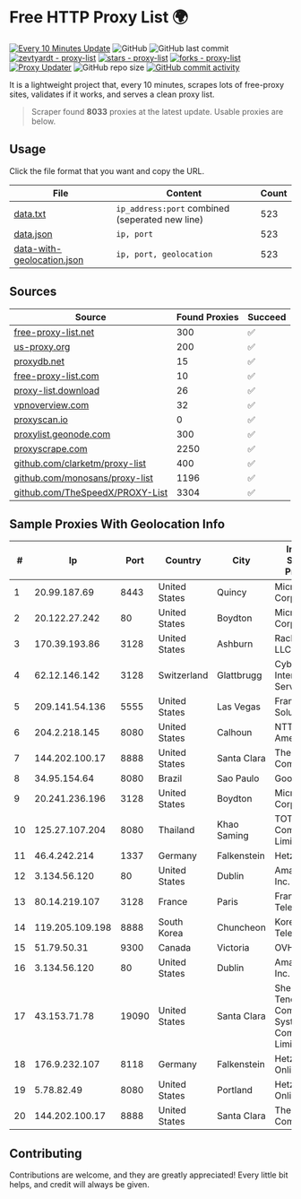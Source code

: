 
# Free HTTP Proxy List 🌍

[![Every 10 Minutes Update](https://github.com/mertguvencli/http-proxy-list/actions/workflows/main.yml/badge.svg?branch=main)](https://github.com/mertguvencli/http-proxy-list/actions/workflows/main.yml)
![GitHub](https://img.shields.io/github/license/mertguvencli/http-proxy-list)
![GitHub last commit](https://img.shields.io/github/last-commit/mertguvencli/http-proxy-list)
[![zevtyardt - proxy-list](https://img.shields.io/static/v1?label=zevtyardt&message=proxy-list&color=blue&logo=github)](https://github.com/zevtyardt/proxy-list "Go to GitHub repo")
[![stars - proxy-list](https://img.shields.io/github/stars/zevtyardt/proxy-list?style=social)](https://github.com/zevtyardt/proxy-list)
[![forks - proxy-list](https://img.shields.io/github/forks/zevtyardt/proxy-list?style=social)](https://github.com/zevtyardt/proxy-list)
[![Proxy Updater](https://github.com/zevtyardt/proxy-list/workflows/Proxy%20Updater/badge.svg)](https://github.com/zevtyardt/proxy-list/actions?query=workflow:"Proxy+Updater")
![GitHub repo size](https://img.shields.io/github/repo-size/zevtyardt/proxy-list)
[![GitHub commit activity](https://img.shields.io/github/commit-activity/m/zevtyardt/proxy-list?logo=commits)](https://github.com/zevtyardt/proxy-list/commits/main)

It is a lightweight project that, every 10 minutes, scrapes lots of free-proxy sites, validates if it works, and serves a clean proxy list.

> Scraper found **8033** proxies at the latest update. Usable proxies are below.

## Usage

Click the file format that you want and copy the URL.

|File|Content|Count|
|----|-------|-----|
|[data.txt](https://raw.githubusercontent.com/mertguvencli/http-proxy-list/main/proxy-list/data.txt)|`ip_address:port` combined (seperated new line)|523|
|[data.json](https://raw.githubusercontent.com/mertguvencli/http-proxy-list/main/proxy-list/data.json)|`ip, port`|523|
|[data-with-geolocation.json](https://raw.githubusercontent.com/mertguvencli/http-proxy-list/main/proxy-list/data-with-geolocation.json)|`ip, port, geolocation`|523|

## Sources

|Source|Found Proxies|Succeed|
|------|-------------|-------|
|[free-proxy-list.net](https://free-proxy-list.net)|300|✅|
|[us-proxy.org](https://www.us-proxy.org)|200|✅|
|[proxydb.net](http://proxydb.net)|15|✅|
|[free-proxy-list.com](https://free-proxy-list.com/?page=&port=&type%5B%5D=http&type%5B%5D=https&up_time=0&search=Search)|10|✅|
|[proxy-list.download](https://www.proxy-list.download/HTTP)|26|✅|
|[vpnoverview.com](https://vpnoverview.com/privacy/anonymous-browsing/free-proxy-servers)|32|✅|
|[proxyscan.io](https://www.proxyscan.io)|0|✅|
|[proxylist.geonode.com](https://proxylist.geonode.com/api/proxy-list?limit=300&page=1&sort_by=lastChecked&sort_type=desc&protocols=http,https)|300|✅|
|[proxyscrape.com](https://api.proxyscrape.com/v2/?request=displayproxies&protocol=http&timeout=10000&country=all&ssl=all&anonymity=all)|2250|✅|
|[github.com/clarketm/proxy-list](https://raw.githubusercontent.com/clarketm/proxy-list/master/proxy-list-raw.txt)|400|✅|
|[github.com/monosans/proxy-list](https://raw.githubusercontent.com/monosans/proxy-list/main/proxies/http.txt)|1196|✅|
|[github.com/TheSpeedX/PROXY-List](https://raw.githubusercontent.com/TheSpeedX/PROXY-List/master/http.txt)|3304|✅|


## Sample Proxies With Geolocation Info

|#|Ip|Port|Country|City|Internet Service Provider|
|-|--|----|-------|----|-------------------------|
|1|20.99.187.69|8443|United States|Quincy|Microsoft Corporation|
|2|20.122.27.242|80|United States|Boydton|Microsoft Corporation|
|3|170.39.193.86|3128|United States|Ashburn|Rackdog, LLC|
|4|62.12.146.142|3128|Switzerland|Glattbrugg|Cyberlink Internet Services AG|
|5|209.141.54.136|5555|United States|Las Vegas|FranTech Solutions|
|6|204.2.218.145|8080|United States|Calhoun|NTT America, Inc.|
|7|144.202.100.17|8888|United States|Santa Clara|The Constant Company|
|8|34.95.154.64|8080|Brazil|Sao Paulo|Google LLC|
|9|20.241.236.196|3128|United States|Boydton|Microsoft Corporation|
|10|125.27.107.204|8080|Thailand|Khao Saming|TOT Public Company Limited|
|11|46.4.242.214|1337|Germany|Falkenstein|Hetzner|
|12|3.134.56.120|80|United States|Dublin|Amazon.com, Inc.|
|13|80.14.219.107|3128|France|Paris|France Telecom|
|14|119.205.109.198|8888|South Korea|Chuncheon|Korea Telecom|
|15|51.79.50.31|9300|Canada|Victoria|OVH SAS|
|16|3.134.56.120|80|United States|Dublin|Amazon.com, Inc.|
|17|43.153.71.78|19090|United States|Santa Clara|Shenzhen Tencent Computer Systems Company Limited|
|18|176.9.232.107|8118|Germany|Falkenstein|Hetzner Online GmbH|
|19|5.78.82.49|8080|United States|Portland|Hetzner Online GmbH|
|20|144.202.100.17|8888|United States|Santa Clara|The Constant Company|



## Contributing

Contributions are welcome, and they are greatly appreciated! Every
little bit helps, and credit will always be given.

